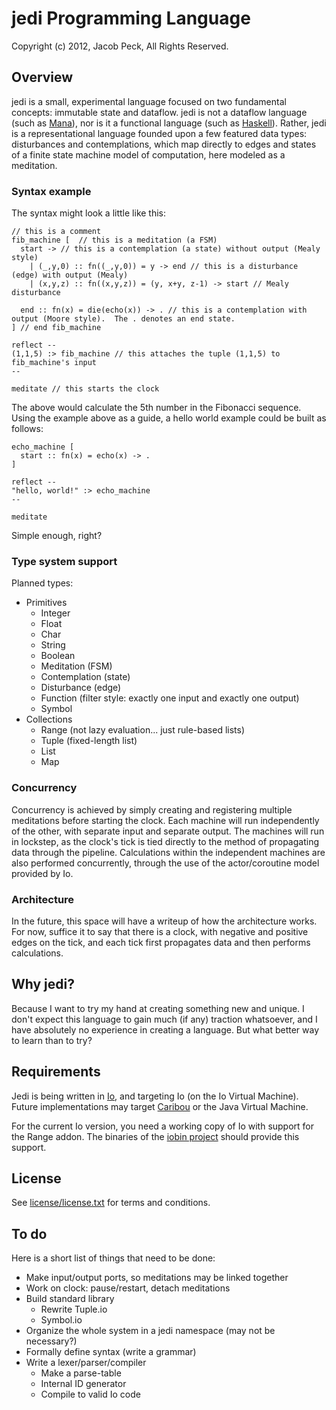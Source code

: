 # jedi Programming Language 

Copyright (c) 2012, Jacob Peck, All Rights Reserved.

## Overview

jedi is a small, experimental language focused on two fundamental concepts: immutable state and dataflow.  jedi is not a dataflow language (such as [Mana](https://github.com/jeremytregunna/Mana)), nor is it a functional language (such as [Haskell](http://www.haskell.org/haskellwiki/Haskell)).  Rather, jedi is a representational language founded upon a few featured data types: disturbances and contemplations, which map directly to edges and states of a finite state machine model of computation, here modeled as a meditation.

### Syntax example

The syntax might look a little like this:
  
    // this is a comment
    fib_machine [  // this is a meditation (a FSM)
      start -> // this is a contemplation (a state) without output (Mealy style)
        | (_,y,0) :: fn((_,y,0)) = y -> end // this is a disturbance (edge) with output (Mealy)
        | (x,y,z) :: fn((x,y,z)) = (y, x+y, z-1) -> start // Mealy disturbance
      
      end :: fn(x) = die(echo(x)) -> . // this is a contemplation with output (Moore style).  The . denotes an end state.
    ] // end fib_machine
    
    reflect --
    (1,1,5) :> fib_machine // this attaches the tuple (1,1,5) to fib_machine's input
    --
    
    meditate // this starts the clock
  
The above would calculate the 5th number in the Fibonacci sequence.  Using the example above as a guide, a hello world example could be built as follows:

    echo_machine [
      start :: fn(x) = echo(x) -> .
    ]
    
    reflect --
    "hello, world!" :> echo_machine
    --
    
    meditate
    
Simple enough, right?

### Type system support

Planned types:

  * Primitives
    * Integer
    * Float
    * Char
    * String
    * Boolean
    * Meditation (FSM)
    * Contemplation (state)
    * Disturbance (edge)
    * Function (filter style: exactly one input and exactly one output)
    * Symbol
  * Collections
    * Range (not lazy evaluation... just rule-based lists)
    * Tuple (fixed-length list)
    * List
    * Map

### Concurrency

Concurrency is achieved by simply creating and registering multiple meditations before starting the clock.  Each machine will run independently of the other, with separate input and separate output.  The machines will run in lockstep, as the clock's tick is tied directly to the method of propagating data through the pipeline.  Calculations within the independent machines are also performed concurrently, through the use of the actor/coroutine model provided by Io.

### Architecture

In the future, this space will have a writeup of how the architecture works.  For now, suffice it to say that there is a clock, with negative and positive edges on the tick, and each tick first propagates data and then performs calculations.

## Why jedi?  

Because I want to try my hand at creating something new and unique.  I don't expect this language to gain much (if any) traction whatsoever, and I have absolutely no experience in creating a language.  But what better way to learn than to try?

## Requirements

Jedi is being written in [Io](http://www.iolanguage.com/), and targeting Io (on the Io Virtual Machine).  Future implementations may target [Caribou](https://github.com/jeremytregunna/caribou) or the Java Virtual Machine.

For the current Io version, you need a working copy of Io with support for the Range addon.  The binaries of the [iobin project](http://iobin.suspended-chord.info/) should provide this support.

## License

See [license/license.txt](https://raw.github.com/gatesphere/jedi/master/license/license.txt) for terms and conditions.

## To do

Here is a short list of things that need to be done:

  * Make input/output ports, so meditations may be linked together
  * Work on clock: pause/restart, detach meditations
  * Build standard library
    * Rewrite Tuple.io
    * Symbol.io
  * Organize the whole system in a jedi namespace (may not be necessary?)
  * Formally define syntax (write a grammar)
  * Write a lexer/parser/compiler
    * Make a parse-table
    * Internal ID generator
    * Compile to valid Io code

